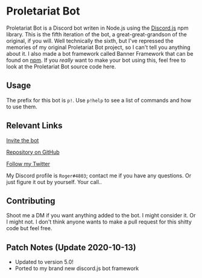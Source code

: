 # Proletariat Bot

Proletariat Bot is a Discord bot writen in Node.js using the [Discord.js](https://discord.js.org/#/) npm library. This is the fifth iteration of the bot, a great-great-grandson of the original, if you will. Well technically the sixth, but I've repressed the memories of my original Proletariat Bot project, so I can't tell you anything about it. I also made a bot framework called Banner Framework that can be found on [npm](https://www.npmjs.com/package/banner-framework). If you *really* want to make your bot using this, feel free to look at the Proletariat Bot source code here.

## Usage

The prefix for this bot is `p!`. Use `p!help` to see a list of commands and how to use them.

## Relevant Links

[Invite the bot](https://discord.com/api/oauth2/authorize?client_id=513455833703645184&permissions=388160&scope=bot)

[Repository on GitHub](https://github.com/RogerCronin/Proletariat-Bot)

[Follow my Twitter](https://twitter.com/brackets_square)

My Discord profile is `Roger#4803`; contact me if you have any questions. Or just figure it out by yourself. Your call..

## Contributing

Shoot me a DM if you want anything added to the bot. I might consider it. Or I might not.
I don't think anyone wants to make a pull request for this shitty code but feel free.

## Patch Notes (Update 2020-10-13)
 * Updated to version 5.0!
 * Ported to my brand new discord.js bot framework
